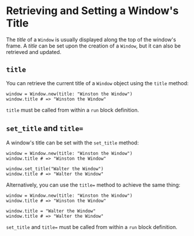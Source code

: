# Retrieving and Setting a Window's Title

The *title* of a `Window` is usually displayed along the top of the window's frame. A *title* can be set upon the creation of a `Window`, but it can also be retrieved and updated.
 
## `title`

You can retrieve the current title of a `Window` object using the `title` method:

```crystal
window = Window.new(title: "Winston the Window")
window.title # => "Winston the Window"
```
 
`title` must be called from within a `run` block definition.
 
## `set_title` and `title=`

A window's title can be set with the `set_title` method:

```crystal
window = Window.new(title: "Winston the Window")
window.title # => "Winston the Window"

window.set_title("Walter the Window")
window.title # => "Walter the Window"
```

Alternatively, you can use the `title=` method to achieve the same thing:

```crystal
window = Window.new(title: "Winston the Window")
window.title # => "Winston the Window"

window.title = "Walter the Window"
window.title # => "Walter the Window"
```

`set_title` and `title=` must be called from within a `run` block definition.